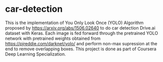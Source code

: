 # car-detection
This is the implementation of You Only Look Once (YOLO) Algorithm proposed by https://arxiv.org/abs/1506.02640 to do car detection Drive.ai dataset with Keras. Each image is fed forward through the pretrained YOLO network with pretrained weights obtained from https://pjreddie.com/darknet/yolo/ and perform non-max supression at the end to remove overlapping boxes. This project is done as part of Coursera Deep Learning Specialization. 
